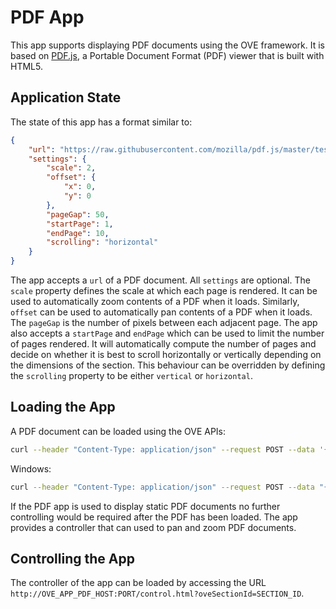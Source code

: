 # PDF App

This app supports displaying PDF documents using the OVE framework. It is based on [PDF.js](https://github.com/mozilla/pdf.js), a Portable Document Format (PDF) viewer that is built with HTML5.

## Application State

The state of this app has a format similar to:

```json
{
    "url": "https://raw.githubusercontent.com/mozilla/pdf.js/master/test/pdfs/TAMReview.pdf",
    "settings": {
        "scale": 2,
        "offset": {
            "x": 0,
            "y": 0
        },
        "pageGap": 50,
        "startPage": 1,
        "endPage": 10,
        "scrolling": "horizontal"
    }
}
```

The app accepts a `url` of a PDF document. All `settings` are optional. The `scale` property defines the scale at which each page is rendered. It can be used to automatically zoom contents of a PDF when it loads. Similarly, `offset` can be used to automatically pan contents of a PDF when it loads. The `pageGap` is the number of pixels between each adjacent page. The app also accepts a `startPage` and `endPage` which can be used to limit the number of pages rendered. It will automatically compute the number of pages and decide on whether it is best to scroll horizontally or vertically depending on the dimensions of the section. This behaviour can be overridden by defining the `scrolling` property to be either `vertical` or `horizontal`.

## Loading the App

A PDF document can be loaded using the OVE APIs:

```sh
curl --header "Content-Type: application/json" --request POST --data '{"app": {"url": "http://OVE_APP_PDF_HOST:PORT","states": {"load": {"url": "https://raw.githubusercontent.com/mozilla/pdf.js/master/test/pdfs/TAMReview.pdf"}}}, "space": "OVE_SPACE", "h": 500, "w": 500, "y": 0, "x": 0}' http://OVE_CORE_HOST:PORT/section
```

Windows:

```sh
curl --header "Content-Type: application/json" --request POST --data "{\"app\": {\"url\": \"http://OVE_APP_PDF_HOST:PORT\", \"states\": {\"load\": {\"url\": \"https://raw.githubusercontent.com/mozilla/pdf.js/master/test/pdfs/TAMReview.pdf\"}}}, \"space\": \"OVE_SPACE\", \"h\": 500, \"w\": 500, \"y\": 0, \"x\": 0}" http://OVE_CORE_HOST:PORT/section
```

If the PDF app is used to display static PDF documents no further controlling would be required after the PDF has been loaded. The app provides a controller that can used to pan and zoom PDF documents.

## Controlling the App

The controller of the app can be loaded by accessing the URL `http://OVE_APP_PDF_HOST:PORT/control.html?oveSectionId=SECTION_ID`.
